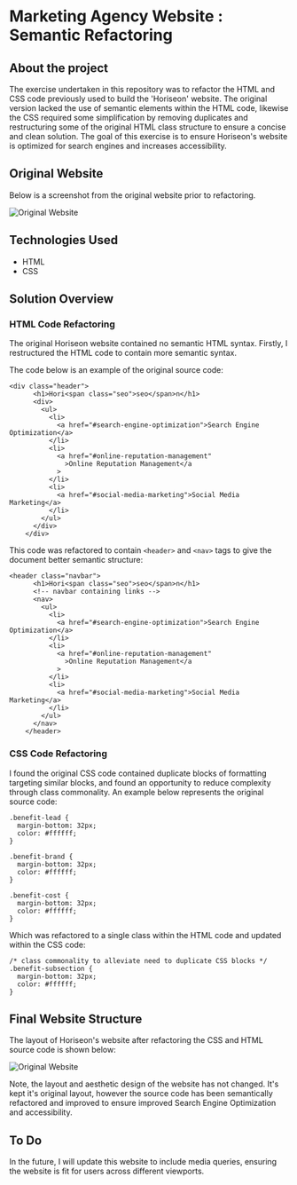 # Marketing Agency Website : Semantic Refactoring

## About the project

The exercise undertaken in this repository was to refactor the HTML and CSS code previously used to build the 'Horiseon' website. The original version lacked the use of semantic elements within the HTML code, likewise the CSS required some simplification by removing duplicates and restructuring some of the original HTML class structure to ensure a concise and clean solution. The goal of this exercise is to ensure Horiseon's website is optimized for search engines and increases accessibility.

## Original Website

Below is a screenshot from the original website prior to refactoring.

![Original Website](assets/images/01-html-css-git-homework-demo.png)

## Technologies Used

- HTML
- CSS

## Solution Overview

### HTML Code Refactoring

The original Horiseon website contained no semantic HTML syntax. Firstly, I restructured the HTML code to contain more semantic syntax.

The code below is an example of the original source code:

```
<div class="header">
      <h1>Hori<span class="seo">seo</span>n</h1>
      <div>
        <ul>
          <li>
            <a href="#search-engine-optimization">Search Engine Optimization</a>
          </li>
          <li>
            <a href="#online-reputation-management"
              >Online Reputation Management</a
            >
          </li>
          <li>
            <a href="#social-media-marketing">Social Media Marketing</a>
          </li>
        </ul>
      </div>
    </div>
```

This code was refactored to contain `<header>` and `<nav>` tags to give the document better semantic structure:

```
<header class="navbar">
      <h1>Hori<span class="seo">seo</span>n</h1>
      <!-- navbar containing links -->
      <nav>
        <ul>
          <li>
            <a href="#search-engine-optimization">Search Engine Optimization</a>
          </li>
          <li>
            <a href="#online-reputation-management"
              >Online Reputation Management</a
            >
          </li>
          <li>
            <a href="#social-media-marketing">Social Media Marketing</a>
          </li>
        </ul>
      </nav>
    </header>
```

### CSS Code Refactoring

I found the original CSS code contained duplicate blocks of formatting targeting similar blocks, and found an opportunity to reduce complexity through class commonality. An example below represents the original source code:

```
.benefit-lead {
  margin-bottom: 32px;
  color: #ffffff;
}

.benefit-brand {
  margin-bottom: 32px;
  color: #ffffff;
}

.benefit-cost {
  margin-bottom: 32px;
  color: #ffffff;
}
```

Which was refactored to a single class within the HTML code and updated within the CSS code:

```
/* class commonality to alleviate need to duplicate CSS blocks */
.benefit-subsection {
  margin-bottom: 32px;
  color: #ffffff;
}
```

## Final Website Structure

The layout of Horiseon's website after refactoring the CSS and HTML source code is shown below:

![Original Website](assets/images/01-html-css-git-homework-demo.png)

Note, the layout and aesthetic design of the website has not changed. It's kept it's original layout, however the source code has been semantically refactored and improved to ensure improved Search Engine Optimization and accessibility.

## To Do

In the future, I will update this website to include media queries, ensuring the website is fit for users across different viewports.
